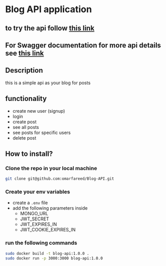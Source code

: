 # Blog API application

## to try the api follow [this link](https://omar-blog-api.onrender.com/post)

## For Swagger documentation for more api details see [this link](https://app.swaggerhub.com/apis/FAREEDOMAR159_1/swagger-blog_app_open_api_1_0_0/1.0.0)

## Description

this is a simple api as your blog for posts

## functionality

- create new user (signup)
- login
- create post
- see all posts
- see posts for specific users
- delete post

## How to install?

### Clone the repo in your local machine

```bash
git clone git@github.com:omarfareed/Blog-API.git
```

### Create your env variables

- create a `.env` file
- add the following parameters inside
  - MONGO_URL
  - JWT_SECRET
  - JWT_EXPIRES_IN
  - JWT_COOKIE_EXPIRES_IN

### run the following commands

```bash
sudo docker build -t blog-api:1.0.0 .
sudo docker run -p 3000:3000 blog-api:1.0.0
```
